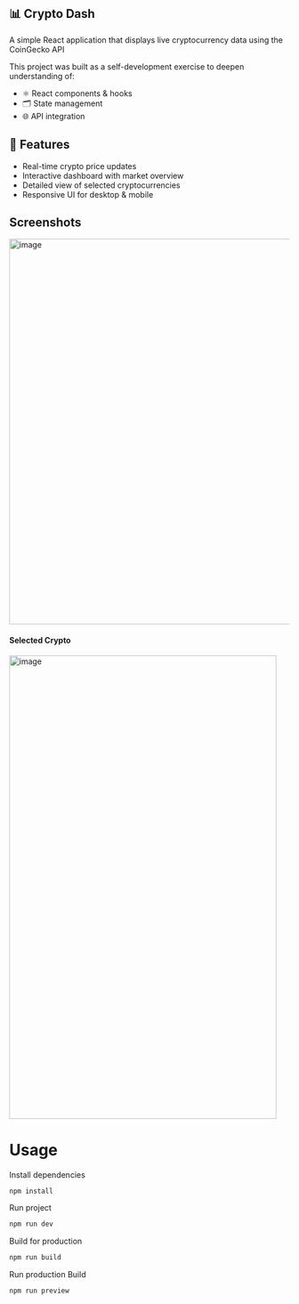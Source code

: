 ## 📊 Crypto Dash

A simple React application that displays live cryptocurrency data using the CoinGecko API

This project was built as a self-development exercise to deepen understanding of:

- ⚛️ React components & hooks
- 🗂️ State management
- 🌐 API integration

## 🚀 Features
- Real-time crypto price updates
- Interactive dashboard with market overview
- Detailed view of selected cryptocurrencies
- Responsive UI for desktop & mobile

## Screenshots
<img width="1015" height="693" alt="image" src="https://github.com/user-attachments/assets/075886fd-4946-4f22-8150-20ca6b5df81c" />

#### Selected Crypto
<img  width="480" height="833" alt="image" src="https://github.com/user-attachments/assets/b3166a24-f4e9-4df2-bf97-683f835122cb" />

# Usage

Install dependencies
```bash
npm install
```
Run project
```bash
npm run dev
```
Build for production
```bash
npm run build
```
Run production Build
```bash
npm run preview
```
